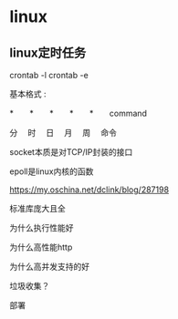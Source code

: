 # linux

## linux定时任务
crontab -l
crontab -e

基本格式 :

\*　　\*　　\*　　\*　　\*　　command

分　  时　  日　  月　  周　  命令



socket本质是对TCP/IP封装的接口

epoll是linux内核的函数


https://my.oschina.net/dclink/blog/287198




标准库庞大且全


为什么执行性能好

为什么高性能http

为什么高并发支持的好

垃圾收集？

部署

